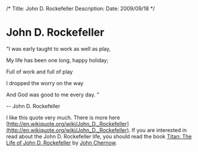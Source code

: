 /*
Title: John D. Rockefeller
Description: 
Date: 2009/09/18
*/

# John D. Rockefeller

"I was early taught to work as well as play,

My life has been one long, happy holiday;

Full of work and full of play

I dropped the worry on the way

And God was good to me every day. "

 -- John D. Rockefeller



I like this quote very much. There is more here [http://en.wikiquote.org/wiki/John_D._Rockefeller](http://en.wikiquote.org/wiki/John_D._Rockefeller). If you are interested in read about the John D. Rockefeller life, you should read the book [Titan: The Life of John D. Rockefeller](http://www.amazon.com/Titan-Life-John-Rockefeller-Sr/dp/0679438084) by [John Chernow](http://www.amazon.com/exec/obidos/search-handle-url/ref=ntt_athr_dp_sr_1?_encoding=UTF8&search-type=ss&index=books&field-author=Ron%20Chernow).






